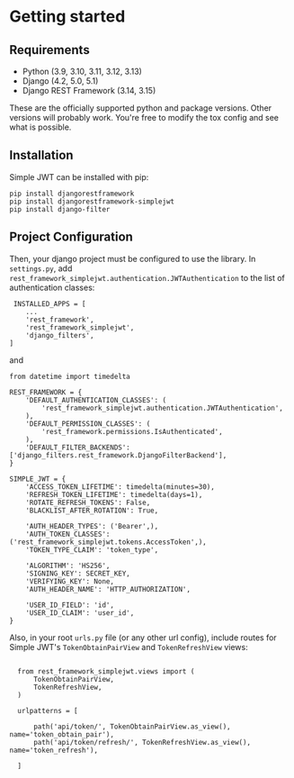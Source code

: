 Getting started
===============

Requirements
------------

* Python (3.9, 3.10, 3.11, 3.12, 3.13)
* Django (4.2, 5.0, 5.1)
* Django REST Framework (3.14, 3.15)

These are the officially supported python and package versions.  Other versions
will probably work.  You're free to modify the tox config and see what is
possible.

Installation
------------

Simple JWT can be installed with pip:

``` 
pip install djangorestframework
pip install djangorestframework-simplejwt
pip install django-filter
```
  

Project Configuration
---------------------

Then, your django project must be configured to use the library.  In
``settings.py``, add
``rest_framework_simplejwt.authentication.JWTAuthentication`` to the list of
authentication classes:


```
 INSTALLED_APPS = [
    ...
    'rest_framework',
    'rest_framework_simplejwt',
    'django_filters',
]

```
and 

```
from datetime import timedelta

REST_FRAMEWORK = {
    'DEFAULT_AUTHENTICATION_CLASSES': (
        'rest_framework_simplejwt.authentication.JWTAuthentication',
    ),
    'DEFAULT_PERMISSION_CLASSES': (
        'rest_framework.permissions.IsAuthenticated',
    ),
    'DEFAULT_FILTER_BACKENDS': ['django_filters.rest_framework.DjangoFilterBackend'],
}

SIMPLE_JWT = {
    'ACCESS_TOKEN_LIFETIME': timedelta(minutes=30),
    'REFRESH_TOKEN_LIFETIME': timedelta(days=1),
    'ROTATE_REFRESH_TOKENS': False,
    'BLACKLIST_AFTER_ROTATION': True,

    'AUTH_HEADER_TYPES': ('Bearer',),
    'AUTH_TOKEN_CLASSES': ('rest_framework_simplejwt.tokens.AccessToken',),
    'TOKEN_TYPE_CLAIM': 'token_type',

    'ALGORITHM': 'HS256',
    'SIGNING_KEY': SECRET_KEY,
    'VERIFYING_KEY': None,
    'AUTH_HEADER_NAME': 'HTTP_AUTHORIZATION',

    'USER_ID_FIELD': 'id',
    'USER_ID_CLAIM': 'user_id',
}

```

Also, in your root ``urls.py`` file (or any other url config), include routes
for Simple JWT's ``TokenObtainPairView`` and ``TokenRefreshView`` views:

```

  from rest_framework_simplejwt.views import (
      TokenObtainPairView,
      TokenRefreshView,
  )

  urlpatterns = [
      
      path('api/token/', TokenObtainPairView.as_view(), name='token_obtain_pair'),
      path('api/token/refresh/', TokenRefreshView.as_view(), name='token_refresh'),
      
  ]
```

